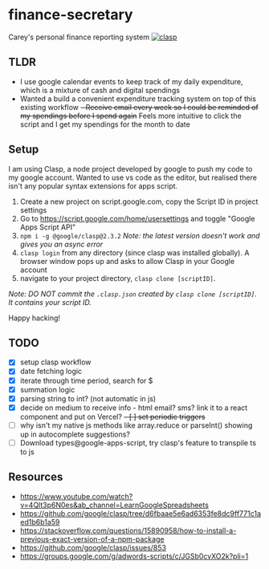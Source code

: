 # finance-secretary
Carey's personal finance reporting system  [![clasp](https://img.shields.io/badge/built%20with-clasp-4285f4.svg)](https://github.com/google/clasp)


## TLDR

- I use google calendar events to keep track of my daily expenditure, which is a mixture of cash and digital spendings
- Wanted a build a convenient expenditure tracking system on top of this existing workflow
~~- Receive email every week so I could be reminded of my spendings before I spend again~~
Feels more intuitive to click the script and I get my spendings for the month to date
## Setup
I am using Clasp, a node project developed by google to push my code to my google account. Wanted to use vs code as the editor, but realised there isn't any popular syntax extensions for apps script.

1. Create a new project on script.google.com, copy the Script ID in project settings 
2. Go to https://script.google.com/home/usersettings and toggle "Google Apps Script API"
3. `npm i -g @google/clasp@2.3.2` 
   *Note: the latest version doesn't work and gives you an async error*
4. `clasp login` from any directory (since clasp was installed globally). A browser window pops up and asks to allow Clasp in your Google account 
5. navigate to your project directory, `clasp clone [scriptID]`. 

*Note: DO NOT commit the `.clasp.json` created by `clasp clone [scriptID]`. It contains your script ID.*

Happy hacking!

## TODO
- [x] setup clasp workflow
- [x] date fetching logic
- [x] iterate through time period, search for $
- [x] summation logic
- [x] parsing string to int? (not automatic in js)
- [x] decide on medium to receive info - html email? sms? link it to a react component and put on Vercel? 
~~- [ ] set periodic triggers~~
- [ ] why isn't my native js methods like array.reduce or parseInt() showing up in autocomplete suggestions?
- [ ] Download types@google-apps-script, try clasp's feature to transpile ts to js

## Resources
- https://www.youtube.com/watch?v=4Qlt3p6N0es&ab_channel=LearnGoogleSpreadsheets
- https://github.com/google/clasp/tree/d6fbaae5e6ad6353fe8dc9ff771c1aed1b6b1a59
- https://stackoverflow.com/questions/15890958/how-to-install-a-previous-exact-version-of-a-npm-package
- https://github.com/google/clasp/issues/853
- https://groups.google.com/g/adwords-scripts/c/JGSb0cvXO2k?pli=1
